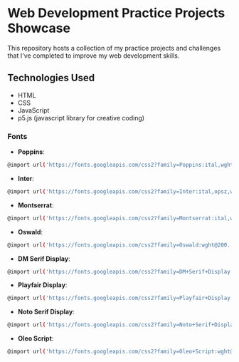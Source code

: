 # Web Development Practice Projects Showcase

This repository hosts a collection of my practice projects and challenges that I've completed to improve my web development skills. 

## Technologies Used
- HTML
- CSS
- JavaScript
- p5.js (javascript library for creative coding)

### Fonts
- **Poppins**: 
```bash
@import url('https://fonts.googleapis.com/css2?family=Poppins:ital,wght@0,100;0,200;0,300;0,400;0,500;0,600;0,700;0,800;0,900;1,100;1,200;1,300;1,400;1,500;1,600;1,700;1,800;1,900&display=swap');
```
- **Inter**: 
```bash
@import url('https://fonts.googleapis.com/css2?family=Inter:ital,opsz,wght@0,14..32,100..900;1,14..32,100..900&display=swap');
```
- **Montserrat**: 
```bash
@import url('https://fonts.googleapis.com/css2?family=Montserrat:ital,wght@0,100..900;1,100..900&display=swap');
```
- **Oswald**: 
```bash
@import url('https://fonts.googleapis.com/css2?family=Oswald:wght@200..700&display=swap');
```
- **DM Serif Display**: 
```bash
@import url('https://fonts.googleapis.com/css2?family=DM+Serif+Display:ital@0;1&display=swap');
```
- **Playfair Display**: 
```bash
@import url('https://fonts.googleapis.com/css2?family=Playfair+Display:ital,wght@0,400..900;1,400..900&display=swap');
```
- **Noto Serif Display**: 
```bash
@import url('https://fonts.googleapis.com/css2?family=Noto+Serif+Display:ital,wght@0,100..900;1,100..900&display=swap');
```
- **Oleo Script**: 
```bash
@import url('https://fonts.googleapis.com/css2?family=Oleo+Script:wght@400;700&display=swap');
```

